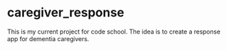 # caregiver_response
This is my current project for code school. The idea is to create a response app for dementia caregivers.
